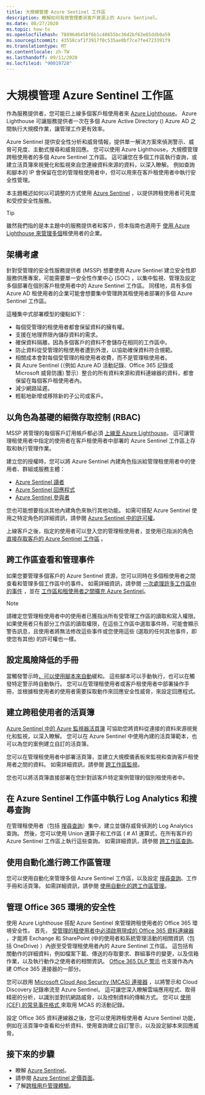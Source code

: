 ```yaml
---
title: 大規模管理 Azure Sentinel 工作區
description: 瞭解如何有效管理委派客戶資源上的 Azure Sentinel。
ms.date: 08/27/2020
ms.topic: how-to
ms.openlocfilehash: 78896d6458f6b1c40655bc36d2bf63e05ddb0a59
ms.sourcegitcommit: 43558caf1f3917f0c535ae0bf7ce7fe4723391f9
ms.translationtype: MT
ms.contentlocale: zh-TW
ms.lasthandoff: 09/11/2020
ms.locfileid: "90019728"
---
```

# <a name="manage-azure-sentinel-workspaces-at-scale"></a>大規模管理 Azure Sentinel 工作區

作為服務提供者，您可能已上線多個客戶租使用者來 [Azure Lighthouse](../overview.md)。 Azure Lighthouse 可讓服務提供者一次在多個 Azure Active Directory () Azure AD 之間執行大規模作業，讓管理工作更有效率。

Azure Sentinel 提供安全性分析和威脅情報，提供單一解決方案來偵測警示、威脅可見度、主動式搜尋和威脅回應。 您可以使用 Azure Lighthouse，大規模管理跨租使用者的多個 Azure Sentinel 工作區。 這可讓您在多個工作區執行查詢，或建立活頁簿來視覺化和監視來自您連線資料來源的資料，以深入瞭解。 例如查詢和腳本的 IP 會保留在您的管理租使用者中，但可以用來在客戶租使用者中執行安全性管理。

本主題概述如何以可調整的方式使用 [Azure Sentinel](../../sentinel/overview.md) ，以提供跨租使用者可見度和受控安全性服務。

> [!TIP]
> 雖然我們指的是本主題中的服務提供者和客戶，但本指南也適用于 [使用 Azure Lighthouse 來管理多個](../concepts/enterprise.md)租使用者的企業。

## <a name="architectural-considerations"></a>架構考慮

針對受管理的安全性服務提供者 (MSSP) 想要使用 Azure Sentinel 建立安全性即服務供應專案，可能需要單一安全性作業中心 (SOC) ，以集中監視、管理及設定多個部署在個別客戶租使用者中的 Azure Sentinel 工作區。 同樣地，具有多個 Azure AD 租使用者的企業可能會想要集中管理跨其租使用者部署的多個 Azure Sentinel 工作區。

這種集中式部署模型的優點如下：

- 每個受管理的租使用者都會保留資料的擁有權。
- 支援在地理界限內儲存資料的需求。
- 確保資料隔離，因為多個客戶的資料不會儲存在相同的工作區中。
- 防止資料從受管理的租使用者遭到外泄，以協助確保資料符合規範。
- 相關成本會對每個受管理的租使用者收費，而不是管理租使用者。
- 與 Azure Sentinel (（例如 Azure AD 活動記錄、Office 365 記錄或 Microsoft 威脅防護) 警示）整合的所有資料來源和資料連線器的資料，都會保留在每個客戶租使用者內。
- 減少網路延遲。
- 輕鬆地新增或移除新的子公司或客戶。

## <a name="granular-role-based-access-control-rbac"></a>以角色為基礎的細微存取控制 (RBAC) 

MSSP 將管理的每個客戶訂用帳戶都必須 [上線至 Azure Lighthouse](onboard-customer.md)。 這可讓管理租使用者中指定的使用者在客戶租使用者中部署的 Azure Sentinel 工作區上存取和執行管理作業。

建立您的授權時，您可以將 Azure Sentinel 內建角色指派給管理租使用者中的使用者、群組或服務主體：

- [Azure Sentinel 讀者](../../role-based-access-control/built-in-roles.md#azure-sentinel-reader)
- [Azure Sentinel 回應程式](../../role-based-access-control/built-in-roles.md#azure-sentinel-responder)
- [Azure Sentinel 參與者](../../role-based-access-control/built-in-roles.md#azure-sentinel-contributor)

您也可能想要指派其他內建角色來執行其他功能。 如需可搭配 Azure Sentinel 使用之特定角色的詳細資訊，請參閱 [Azure Sentinel 中的許可權](../../sentinel/roles.md)。

上線客戶之後，指定的使用者可以登入您的管理租使用者，並使用已指派的角色 [直接存取客戶的 Azure Sentinel 工作區](../../sentinel/multiple-tenants-service-providers.md) 。

## <a name="view-and-manage-incidents-across-workspaces"></a>跨工作區查看和管理事件

如果您要管理多個客戶的 Azure Sentinel 資源，您可以同時在多個租使用者之間查看和管理多個工作區中的事件。 如需詳細資訊，請參閱 [一次處理許多工作區中的事件](../../sentinel/multiple-workspace-view.md) ，並在 [工作區和租使用者之間擴充 Azure Sentinel](../../sentinel/extend-sentinel-across-workspaces-tenants.md)。

> [!NOTE]
> 請確定您管理租使用者中的使用者已獲指派所有受管理工作區的讀取和寫入權限。 如果使用者只有部分工作區的讀取權限，在這些工作區中選取事件時，可能會顯示警告訊息，且使用者將無法修改這些事件或您使用這些 (選取的任何其他事件，即使您有其他) 的許可權也一樣。

## <a name="configure-playbooks-for-mitigation"></a>設定風險降低的手冊

當觸發警示時[，可以使用腳本來自動](../../sentinel/tutorial-respond-threats-playbook.md)緩和。 這些腳本可以手動執行，也可以在觸發特定警示時自動執行。 您可以在管理租使用者或客戶租使用者中部署操作手冊，並根據租使用者的使用者需要採取動作來回應安全性威脅，來設定回應程式。

## <a name="create-cross-tenant-workbooks"></a>建立跨租使用者的活頁簿

[Azure Sentinel 中的 Azure 監視器活頁簿](../../sentinel/overview.md#workbooks) 可協助您將資料從連接的資料來源視覺化和監視，以深入瞭解。 您可以在 Azure Sentinel 中使用內建的活頁簿範本，也可以為您的案例建立自訂的活頁簿。

您可以在管理租使用者中部署活頁簿，並建立大規模儀表板來監視和查詢客戶租使用者之間的資料。 如需詳細資訊，請參閱 [跨工作區監視](../../sentinel/extend-sentinel-across-workspaces-tenants.md#using-cross-workspace-workbooks)。 

您也可以將活頁簿直接部署在您針對該客戶特定案例管理的個別租使用者中。

## <a name="run-log-analytics-and-hunting-queries-across-azure-sentinel-workspaces"></a>在 Azure Sentinel 工作區中執行 Log Analytics 和搜尋查詢

在管理租使用者（包括 [搜尋查詢](../../sentinel/extend-sentinel-across-workspaces-tenants.md#cross-workspace-hunting)）集中，建立並儲存威脅偵測的 Log Analytics 查詢。 然後，您可以使用 Union 運算子和工作區 ( # A1 運算式，在所有客戶的 Azure Sentinel 工作區上執行這些查詢。 如需詳細資訊，請參閱 [跨工作區查詢](../../sentinel/extend-sentinel-across-workspaces-tenants.md#cross-workspace-querying)。

## <a name="use-automation-for-cross-workspace-management"></a>使用自動化進行跨工作區管理

您可以使用自動化來管理多個 Azure Sentinel 工作區，以及設定 [搜尋查詢](../../sentinel/hunting.md)、工作手冊和活頁簿。 如需詳細資訊，請參閱 [使用自動化的跨工作區管理](../../sentinel/extend-sentinel-across-workspaces-tenants.md#cross-workspace-management-using-automation)。

## <a name="manage-security-of-office-365-environments"></a>管理 Office 365 環境的安全性

使用 Azure Lighthouse 搭配 Azure Sentinel 來管理跨租使用者的 Office 365 環境安全性。 首先， [受管理的租使用者中必須啟用現成的 Office 365 資料連線器](../../sentinel/connect-office-365.md) ，才能將 Exchange 和 SharePoint (中的使用者和系統管理活動的相關資訊（包括 OneDrive) ）內嵌至受管理租使用者內的 Azure Sentinel 工作區。 這包括有關動作的詳細資料，例如檔案下載、傳送的存取要求、群組事件的變更，以及信箱作業，以及執行動作之使用者的相關資訊。 [Office 365 DLP 警示](https://techcommunity.microsoft.com/t5/azure-sentinel/ingest-office-365-dlp-events-into-azure-sentinel/ba-p/1031820) 也支援作為內建 Office 365 連接器的一部分。

您可以啟用 [Microsoft Cloud App Security (MCAS) 連接器](../../sentinel/connect-cloud-app-security.md) ，以將警示和 Cloud Discovery 記錄串流至 Azure Sentinel。 這可讓您深入瞭解雲端應用程式、取得精密的分析，以識別並對抗網路威脅，以及控制資料的傳輸方式。 您可以 [使用 (CEF) 的常見事件格式 ](https://techcommunity.microsoft.com/t5/azure-sentinel/ingest-box-com-activity-events-via-microsoft-cloud-app-security/ba-p/1072849)來取用 MCAS 的活動記錄。

設定 Office 365 資料連線器之後，您可以使用跨租使用者 Azure Sentinel 功能，例如在活頁簿中查看和分析資料、使用查詢建立自訂警示，以及設定腳本來回應威脅。

## <a name="next-steps"></a>接下來的步驟

- 瞭解 [Azure Sentinel](../../sentinel/overview.md)。
- 請參閱 [Azure Sentinel 定價頁面](https://azure.microsoft.com/pricing/details/azure-sentinel/)。
- 了解[跨租用戶管理體驗](../concepts/cross-tenant-management-experience.md)。

